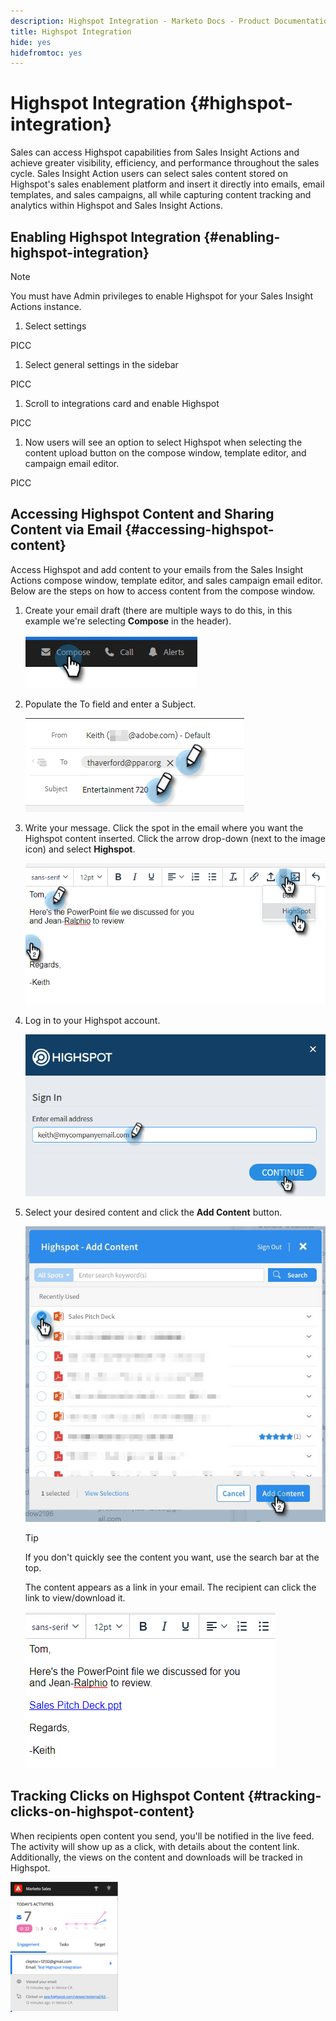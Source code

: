 ```yaml
---
description: Highspot Integration - Marketo Docs - Product Documentation
title: Highspot Integration
hide: yes
hidefromtoc: yes
---
```

# Highspot Integration {#highspot-integration}

Sales can access Highspot capabilities from Sales Insight Actions and achieve greater visibility, efficiency, and performance throughout the sales cycle. Sales Insight Action users can select sales content stored on Highspot's sales enablement platform and insert it directly into emails, email templates, and sales campaigns, all while capturing content tracking and analytics within Highspot and Sales Insight Actions.

## Enabling Highspot Integration {#enabling-highspot-integration}

>[!NOTE]
>
>You must have Admin privileges to enable Highspot for your Sales Insight Actions instance.

1. Select settings

PICC

1. Select general settings in the sidebar

PICC

1. Scroll to integrations card and enable Highspot

PICC

1. Now users will see an option to select Highspot when selecting the content upload button on the compose window, template editor, and campaign email editor.

PICC

## Accessing Highspot Content and Sharing Content via Email {#accessing-highspot-content}

Access Highspot and add content to your emails from the Sales Insight Actions compose window, template editor, and sales campaign email editor. Below are the steps on how to access content from the compose window.

1. Create your email draft (there are multiple ways to do this, in this example we're selecting **Compose** in the header).

   ![](assets/highspot-integration-5.png)

1. Populate the To field and enter a Subject.

   ![](assets/highspot-integration-6.png)

1. Write your message. Click the spot in the email where you want the Highspot content inserted. Click the arrow drop-down (next to the image icon) and select **Highspot**.

   ![](assets/highspot-integration-7.png)

1. Log in to your Highspot account.

   ![](assets/highspot-integration-8.png)

1. Select your desired content and click the **Add Content** button.

   ![](assets/highspot-integration-9.png)

   >[!TIP]
   >
   >If you don't quickly see the content you want, use the search bar at the top.

   The content appears as a link in your email. The recipient can click the link to view/download it.

   ![](assets/highspot-integration-10.png)

## Tracking Clicks on Highspot Content {#tracking-clicks-on-highspot-content}

When recipients open content you send, you'll be notified in the live feed. The activity will show up as a click, with details about the content link. Additionally, the views on the content and downloads will be tracked in Highspot.

   ![](assets/highspot-integration-11.png)
